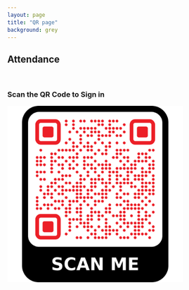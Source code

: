 ```yaml
---
layout: page
title: "QR page"
background: grey
---
```


<div class="row">
  <div class="col-lg-12 text-center">
    <h2 class="section-heading text-uppercase">Attendance</h2>
    <br>
    <h3 class="section-subheading text-muted">Scan the QR Code to Sign in</h3>
  </div>
</div>

<div class="row justify-content-center">
  <div class="col-lg-8">
  <img src="../assets/img/attendance-page-qr-code.png" width="400px" align="center"> 
  </div>
</div>
